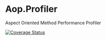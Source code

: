 # Aop.Profiler
Aspect Oriented Method Performance Profiler

[![Coverage Status](https://coveralls.io/repos/github/waxtell/Aop.Profiler/badge.svg?branch=master)](https://coveralls.io/github/waxtell/Aop.Profiler?branch=master)
